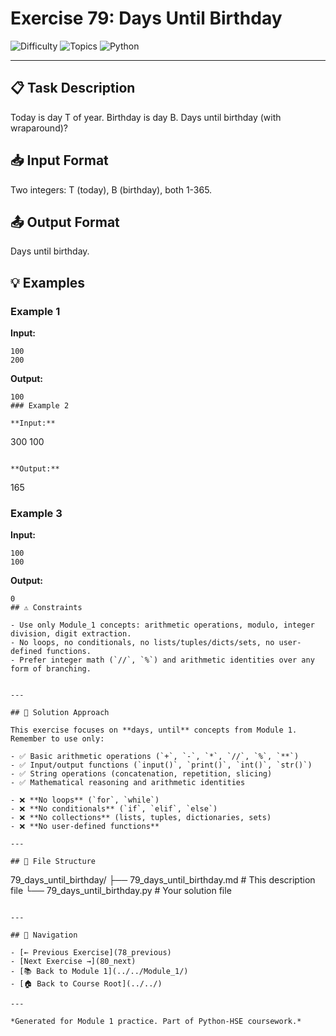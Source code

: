 # Exercise 79: Days Until Birthday

![Difficulty](https://img.shields.io/badge/Difficulty-Module%201-green)
![Topics](https://img.shields.io/badge/Topics-days%2C%20until-blue)
![Python](https://img.shields.io/badge/Python-Module%201%20Concepts-yellow)

---

## 📋 Task Description

Today is day T of year. Birthday is day B. Days until birthday (with wraparound)?
## 📥 Input Format

Two integers: T (today), B (birthday), both 1-365.
## 📤 Output Format

Days until birthday.
## 💡 Examples

### Example 1

**Input:**
```
100
200
```

**Output:**
```
100
### Example 2

**Input:**
```
300
100
```

**Output:**
```
165
### Example 3

**Input:**
```
100
100
```

**Output:**
```
0
## ⚠️ Constraints

- Use only Module_1 concepts: arithmetic operations, modulo, integer division, digit extraction.
- No loops, no conditionals, no lists/tuples/dicts/sets, no user-defined functions.
- Prefer integer math (`//`, `%`) and arithmetic identities over any form of branching.


---

## 🎯 Solution Approach

This exercise focuses on **days, until** concepts from Module 1. Remember to use only:

- ✅ Basic arithmetic operations (`+`, `-`, `*`, `//`, `%`, `**`)
- ✅ Input/output functions (`input()`, `print()`, `int()`, `str()`)
- ✅ String operations (concatenation, repetition, slicing)
- ✅ Mathematical reasoning and arithmetic identities

- ❌ **No loops** (`for`, `while`)
- ❌ **No conditionals** (`if`, `elif`, `else`)
- ❌ **No collections** (lists, tuples, dictionaries, sets)
- ❌ **No user-defined functions**

---

## 📁 File Structure
```
79_days_until_birthday/
├── 79_days_until_birthday.md     # This description file
└── 79_days_until_birthday.py     # Your solution file
```

---

## 🔗 Navigation

- [← Previous Exercise](78_previous) 
- [Next Exercise →](80_next)
- [📚 Back to Module 1](../../Module_1/)
- [🏠 Back to Course Root](../../)

---

*Generated for Module 1 practice. Part of Python-HSE coursework.*
